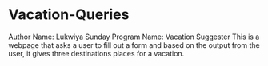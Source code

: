 # Vacation-Queries
Author Name: Lukwiya Sunday
Program Name: Vacation Suggester
This is a webpage that asks a user to fill out a form and based on the output from the user, it gives three destinations places for a vacation.
